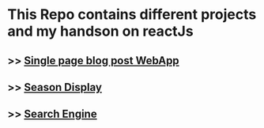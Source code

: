 # This Repo contains different projects and my handson on reactJs

## >> [Single page blog post WebApp](/learning-components/)

## >> [Season Display](/season-greeting/)

## >> [Search Engine](/search-engine)
